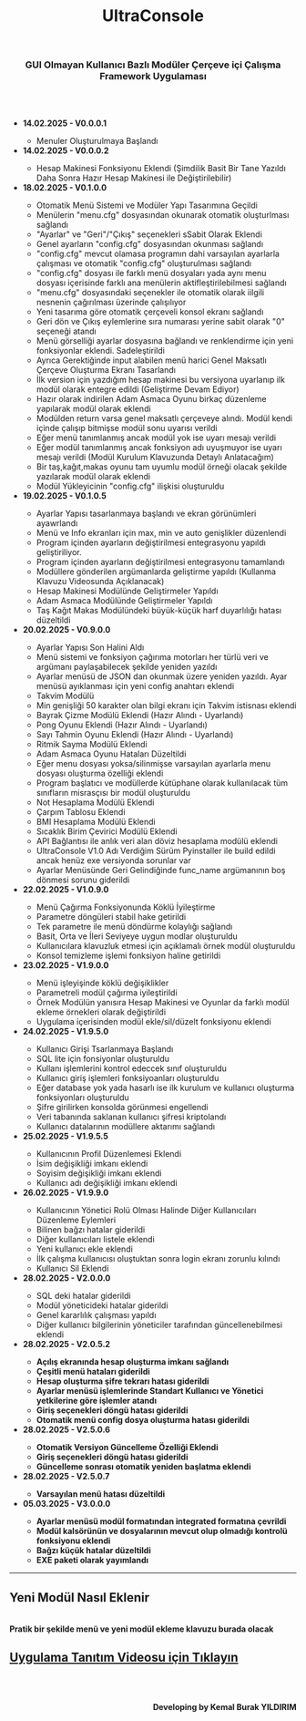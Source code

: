 <div align="center" id="title">
    <h1>UltraConsole</h1>
    <br>
    <h3>GUI Olmayan Kullanıcı Bazlı Modüler Çerçeve içi Çalışma Framework Uygulaması</h2>
</div>
<br>
<br>
<div align="left" id="workflow">
    <ul>
        <li><b>14.02.2025 - V0.0.0.1</b></li>
        <ul>
            <li>Menuler Oluşturulmaya Başlandı</li>
        </ul>
        <li><b>14.02.2025 - V0.0.0.2</b></li>
        <ul>
            <li>Hesap Makinesi Fonksiyonu Eklendi (Şimdilik Basit Bir Tane Yazıldı Daha Sonra Hazır Hesap Makinesi ile Değiştirilebilir)</li>
        </ul>
        <li><b>18.02.2025 - V0.1.0.0</b></li>
        <ul>
            <li>Otomatik Menü Sistemi ve Modüler Yapı Tasarımına Geçildi</li>
            <li>Menülerin "menu.cfg" dosyasından okunarak otomatik oluşturlması sağlandı</li>
            <li>"Ayarlar" ve "Geri"/"Çıkış" seçenekleri sSabit Olarak Eklendi</li>
            <li>Genel ayarların "config.cfg" dosyasından okunması sağlandı</li>
            <li>"config.cfg" mevcut olamasa programın dahi varsayılan ayarlarla çalışması ve otomatik "config.cfg" oluşturulması sağlandı</li>
            <li>"config.cfg" dosyası ile farklı menü dosyaları yada aynı menu dosyası içerisinde farklı ana menülerin aktifleştirilebilmesi sağlandı</li>
            <li>"menu.cfg" dosyasındaki seçenekler ile otomatik olarak iilgili nesnenin çağırılması üzerinde çalışılıyor</li>
            <li>Yeni tasarıma göre otomatik çerçeveli konsol ekranı sağlandı</li>
            <li>Geri dön ve Çıkış eylemlerine sıra numarası yerine sabit olarak "0" seçeneği atandı</li>
            <li>Menü görselliği ayarlar dosyasına bağlandı ve renklendirme için yeni fonksiyonlar eklendi. Sadeleştirildi</li>
            <li>Ayrıca Gerektiğinde input alabilen menü harici Genel Maksatlı Çerçeve Oluşturma Ekranı Tasarlandı</li>
            <li>İlk version için yazdığım hesap makinesi bu versiyona uyarlanıp ilk modül olarak entegre edildi (Geliştirme Devam Ediyor)</li>
            <li>Hazır olarak indirilen Adam Asmaca Oyunu birkaç düzenleme yapılarak modül olarak eklendi</li>
            <li>Modülden return varsa genel maksatlı çerçeveye alındı. Modül kendi içinde çalışıp bitmişse modül sonu uyarısı verildi</li>
            <li>Eğer menü tanımlanmış ancak modül yok ise uyarı mesajı verildi</li>
            <li>Eğer modül tanımlanmış ancak fonksiyon adı uyuşmuyor ise uyarı mesajı verildi (Modül Kurulum Klavuzunda Detaylı Anlatacağım)</li>
            <li>Bir taş,kağıt,makas oyunu tam uyumlu modül örneği olacak şekilde yazılarak modül olarak eklendi</li>
            <li>Modül Yükleyicinin "config.cfg" ilişkisi oluşturuldu</li>
        </ul>
        <li><b>19.02.2025 - V0.1.0.5</b></li>
        <ul>
            <li>Ayarlar Yapısı tasarlanmaya başlandı ve ekran görünümleri ayawrlandı</li>
            <li>Menü ve Info ekranları için max, min ve auto genişlikler düzenlendi</li>
            <li>Program içinden ayarların değiştirilmesi entegrasyonu yapıldı geliştiriliyor.</li>
            <li>Program içinden ayarların değiştirilmesi entegrasyonu tamamlandı</li>
            <li>Modüllere gönderilen argümanlarda geliştirme yapıldı (Kullanma Klavuzu Videosunda Açıklanacak)</li>
            <li>Hesap Makinesi Modülünde Geliştirmeler Yapıldı</li>
            <li>Adam Asmaca Modülünde Geliştirmeler Yapıldı</li>
            <li>Taş Kağıt Makas Modülündeki büyük-küçük harf duyarlılığı hatası düzeltildi</li>
        </ul>
        <li><b>20.02.2025 - V0.9.0.0</b></li>
        <ul>
            <li>Ayarlar Yapısı Son Halini Aldı</li>
            <li>Menü sistemi ve fonksiyon çağırıma motorları her türlü veri ve argümanı paylaşabilecek şekilde yeniden yazıldı</li>
            <li>Ayarlar menüsü de JSON dan okunmak üzere yeniden yazıldı. Ayar menüsü ayıklanması için yeni config anahtarı eklendi</li>
            <li>Takvim Modülü</li>
            <li>Min genişliği 50 karakter olan bilgi ekranı için Takvim istisnası eklendi</li>
            <li>Bayrak Çizme Modülü Eklendi (Hazır Alındı - Uyarlandı)</li>
            <li>Pong Oyunu Eklendi (Hazır Alındı - Uyarlandı)</li>
            <li>Sayı Tahmin Oyunu Eklendi (Hazır Alındı - Uyarlandı)</li>
            <li>Ritmik Sayma Modülü Eklendi</li>
            <li>Adam Asmaca Oyunu Hataları Düzeltildi</li>
            <li>Eğer menu dosyası yoksa/silinmişse varsayılan ayarlarla menu dosyası oluşturma özelliği eklendi</li>
            <li>Program başlatıcı ve modüllerde kütüphane olarak kullanılacak tüm sınıfların misrasçısı bir modül oluşturuldu</li>
            <li>Not Hesaplama Modülü Eklendi</li>
            <li>Çarpım Tablosu Eklendi</li>
            <li>BMI Hesaplama Modülü Eklendi</li>
            <li>Sıcaklık Birim Çevirici Modülü Eklendi</li>
            <li>API Bağlantısı ile anlık veri alan döviz hesaplama modülü eklendi</li>
            <li>UltraConsole V1.0 Adı Verdiğim Sürüm Pyinstaller ile build edildi ancak henüz exe versiyonda sorunlar var</li>
            <li>Ayarlar Menüsünde Geri Gelindiğinde func_name argümanının boş dönmesi sorunu giderildi</li>
        </ul>
        <li><b>22.02.2025 - V1.0.9.0</b></li>
        <ul>
            <li>Menü Çağırma Fonksiyonunda Köklü İyileştirme</li>
            <li>Parametre döngüleri stabil hake getirildi</li>
            <li>Tek parametre ile menü döndürme kolaylığı sağlandı</li>
            <li>Basit, Orta ve İleri Seviyeye uygun modlar oluşturuldu</li>
            <li>Kullanıcılara klavuzluk etmesi için açıklamalı örnek modül oluşturuldu</li>
            <li>Konsol temizleme işlemi fonksiyon haline getirildi</li>
        </ul>
        <li><b>23.02.2025 - V1.9.0.0</b></li>
        <ul>
            <li>Menü işleyişinde köklü değişiklikler</li>
            <li>Parametreli modül çağırma iyileştirildi</li>
            <li>Örnek Modülün yanısıra Hesap Makinesi ve Oyunlar da farklı modül ekleme örnekleri olarak değiştirildi</li>
            <li>Uygulama içerisinden modül ekle/sil/düzelt fonksiyonu eklendi</li>
        </ul>
        <li><b>24.02.2025 - V1.9.5.0</b></li>
        <ul>
            <li>Kullanıcı Girişi Tsarlanmaya Başlandı</li>
            <li>SQL lite için fonsiyonlar oluşturuldu</li>
            <li>Kullanı işlemlerini kontrol edeccek sınıf oluşturuldu</li>
            <li>Kullanıcı giriş işlemleri fonksiyoanları oluşturuldu</li>
            <li>Eğer database yok yada hasarlı ise ilk kurulum ve kullanıcı oluşturma fonksiyonları oluşturuldu</li>
            <li>Şifre girilirken konsolda görünmesi engellendi</li>
            <li>Veri tabanında saklanan kullanıcı şifresi kriptolandı</li>
            <li>Kullanıcı datalarının modüllere aktarımı sağlandı</li>
        </ul>
        <li><b>25.02.2025 - V1.9.5.5</b></li>
        <ul>
            <li>Kullanıcının Profil Düzenlemesi Eklendi</li>
            <li>İsim değişikliği imkanı eklendi</li>
            <li>Soyisim değişikliği imkanı eklendi</li>
            <li>Kullanıcı adı değişikliği imkanı eklendi</li>
        </ul>
        <li><b>26.02.2025 - V1.9.9.0</b></li>
        <ul>
            <li>Kullanıcının Yönetici Rolü Olması Halinde Diğer Kullanıcıları Düzenleme Eylemleri</li>
            <li>Bilinen bağzı hatalar giderildi</li>
            <li>Diğer kullanıcıları listele eklendi</li>
            <li>Yeni kullanıcı ekle eklendi</li>
            <li>İlk çalışma kullanıcısı oluştuktan sonra login ekranı zorunlu kılındı</li>
            <li>Kullanıcı Sil Eklendi</li>
        </ul>
        <li><b>28.02.2025 - V2.0.0.0</b></li>
        <ul>
            <li>SQL deki hatalar giderildi</li>
            <li>Modül yöneticideki hatalar giderildi</li>
            <li>Genel kararlılık çalışması yapıldı</li>
            <li>Diğer kullanıcı bilgilerinin yöneticiler tarafından güncellenebilmesi eklendi</li>
        </ul>
        <li><b>28.02.2025 - V2.0.5.2</li>
        <ul>
            <li>Açılış ekranında hesap oluşturma imkanı sağlandı</li>
            <li>Çeşitli menü hataları giderildi</li>
            <li>Hesap oluşturma şifre tekrarı hatası giderildi</li>
            <li>Ayarlar menüsü işlemlerinde Standart Kullanıcı ve Yönetici yetkilerine göre işlemler atandı</li>
            <li>Giriş seçenekleri döngü hatası giderildi</li>
            <li>Otomatik menü config dosya oluşturma hatası giderildi</li>
        </ul>
        <li><b>28.02.2025 - V2.5.0.6</li>
        <ul>
            <li>Otomatik Versiyon Güncelleme Özelliği Eklendi</li>
            <li>Giriş seçenekleri döngü hatası giderildi</li>
            <li>Güncelleme sonrası otomatik yeniden başlatma eklendi</li>
        </ul>
        <li><b>28.02.2025 - V2.5.0.7</b></li>
        <ul>
            <li>Varsayılan menü hatası düzeltildi</li>
        </ul>
        <li><b>05.03.2025 - V</b><b id="version">3.0.0.0</b></li>
        <ul>
            <li>Ayarlar menüsü modül formatından integrated formatına çevrildi</li>
            <li>Modül kalsörünün ve dosyalarının mevcut olup olmadığı kontrolü fonksiyonu eklendi</li>
            <li>Bağzı küçük hatalar düzeltildi</li>
            <li>EXE paketi olarak yayımlandı </li>
        </ul>
    </ul>

<hr>
<h2>Yeni Modül Nasıl Eklenir</h2>
<br>
Pratik bir şekilde menü ve yeni modül ekleme klavuzu burada olacak
<br>
<h2><a href="http://hizmetimiz.com/files/github/ultraconsole">Uygulama Tanıtım Videosu için Tıklayın</a></h2>
</div>
<br>
<br>
<p align="right">Developing by Kemal Burak YILDIRIM</p>
